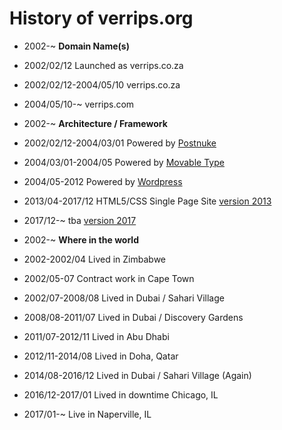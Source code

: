 History of verrips.org
===============

- 2002-~ <b>Domain Name(s)</b>
- 2002/02/12 Launched as verrips.co.za
- 2002/02/12-2004/05/10 verrips.co.za
- 2004/05/10-~ verrips.com

- 2002-~ <b>Architecture / Framework</b>
- 2002/02/12-2004/03/01 Powered by [Postnuke](http://postnuke.com)
- 2004/03/01-2004/05 Powered by [Movable Type](https://www.movabletype.org)
- 2004/05-2012 Powered by [Wordpress](http://wordpress.org)
- 2013/04-2017/12 HTML5/CSS Single Page Site [version 2013](https://github.com/rverrips/verrips.org/tree/2013)
- 2017/12-~ tba [version 2017](https://github.com/rverrips/verrips.org/tree/2017)


- 2002-~ <b>Where in the world</b>
- 2002-2002/04 Lived in Zimbabwe
- 2002/05-07 Contract work in Cape Town
- 2002/07-2008/08 Lived in Dubai / Sahari Village
- 2008/08-2011/07 Lived in Dubai / Discovery Gardens
- 2011/07-2012/11 Lived in Abu Dhabi 
- 2012/11-2014/08 Lived in Doha, Qatar
- 2014/08-2016/12 Lived in Dubai / Sahari Village (Again) 
- 2016/12-2017/01 Lived in downtime Chicago, IL
- 2017/01-~ Live in Naperville, IL
